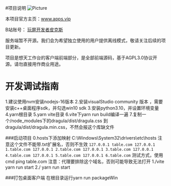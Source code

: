 #项目说明
![Picture](https://www.apps.vip/wp-content/uploads/2023/09/1695004332-%E6%A1%8C%E9%9D%A2-1385x800.png)

本项目官方主页：www.apps.vip

B站账号：
[玩屏开发者皮克斯](https://space.bilibili.com/167397379)

服务端暂不开源。我们会为希望独立使用的用户提供离线模式，敬请关注后续的项目更新。


项目是想天工作台的客户端前端部分，是全部前端源码，基于AGPL3.0协议开源。请勿直接用作商业用途。



# 开发调试指南

1.建议使用nvm安装nodejs-16版本
2.安装visualStudio community 版本 ，需要安装c++桌面程序sdk，并勾选win10 sdk
3.安装python3.10，并设置环境变量
4.yarn根目录
5.yarn vite目录
6.vite下yarn run build编译一遍
7.复制一个/node_modules下的dragula/dist/dragula.css 到 dragula/dist/dragula.min.css，不然会报这个库缺文件

###启动项目
0.hosts下添加映射
C:\Windows\System32\drivers\etc\hosts 注意这个文件不能带.txt扩展名，否则不生效
``
127.0.0.1 table.com
127.0.0.1 1.table.com
127.0.0.1 2.table.com
127.0.0.1 3.table.com
127.0.0.1 4.table.com
127.0.0.1 5.table.com
127.0.0.1 6.table.com
``
测试方式，使用cmd ping table.com
注意：代理要排除这个域名，否则可能导致无法打开
1./vite yarn run start
2./ yarn run start


###打包桌面客户端
在根目录运行yarn run packageWin
